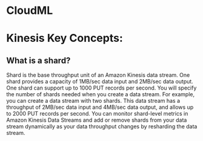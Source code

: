 # CloudML
# Kinesis Key Concepts:

## What is a shard?
Shard is the base throughput unit of an Amazon Kinesis data stream. One shard provides a capacity of 1MB/sec data input and 2MB/sec data output. One shard can support up to 1000 PUT records per second. 
You will specify the number of shards needed when you create a data stream. For example, you can create a data stream with two shards. This data stream has a throughput of 2MB/sec data input and 4MB/sec data output, and allows up to 2000 PUT records per second. 
You can monitor shard-level metrics in Amazon Kinesis Data Streams and add or remove shards from your data stream dynamically as your data throughput changes by resharding the data stream.

